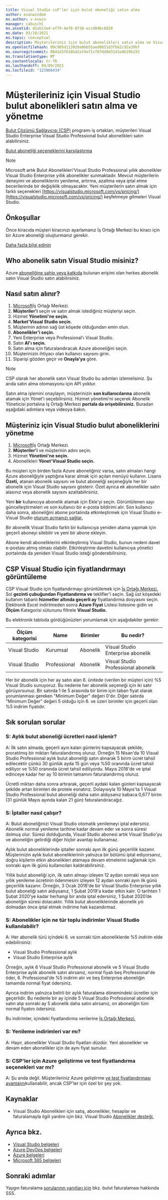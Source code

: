 ```yaml
---
title: Visual Studio csP'ler için bulut aboneliği satın alma
author: evanwindom
ms.author: v-evwin
manager: cabuschl
ms.assetid: d2ab13ed-ef79-4ef0-8736-eccd04bc6020
ms.date: 03/18/2021
ms.topic: conceptual
description: Müşterileriniz için bulut abonelikleri satın alma ve Visual Studio Bulut Çözümü Sağlayıcılarına ilişkin bilgiler.
ms.openlocfilehash: 09c905d113920a0bb55aed8851d3fb62c92a39bf
ms.sourcegitcommit: 0841d3f610bd2af4af1cf07dd9d31d1e0629b193
ms.translationtype: MT
ms.contentlocale: tr-TR
ms.lasthandoff: 09/09/2021
ms.locfileid: "123966434"
---
```

# <a name="buy-and-manage-visual-studio-cloud-subscriptions-for-your-customers"></a>Müşterileriniz için Visual Studio bulut abonelikleri satın alma ve yönetme
[Bulut Çözümü Sağlayıcısı (CSP)](https://partner.microsoft.com/cloud-solution-provider) programı iş ortakları, müşterileri Visual Studio Enterprise Visual Studio Professional bulut abonelikleri satın alabilirsiniz.

[Bulut aboneliği seçeneklerini karşılaştırma](https://visualstudio.microsoft.com/vs/pricing)

> [!NOTE]
> Microsoft artık Bulut Abonelikleri'Visual Studio Professional yıllık abonelikler Visual Studio Enterprise yıllık abonelikler sunmaktadır. Mevcut müşterilerin deneyimi ve aboneliklerini yenileme, artırma, azaltma veya iptal etme becerilerinde bir değişiklik olmayacaktır. Yeni müşterilerin satın almak için farklı seçenekleri [https://visualstudio.microsoft.com/vs/pricing/](https://visualstudio.microsoft.com/vs/pricing/) keşfetmeye gitmeleri Visual Studio.

## <a name="prerequisites"></a>Önkoşullar
Önce kiracıda müşteri kiracınızı ayarlamanız İş Ortağı Merkezi bu kiracı için bir Azure aboneliği oluşturmanız gerekir.

[Daha fazla bilgi edinin](/azure/devops/organizations/billing/csp/set-up-csp-customer)

## <a name="who-can-buy-visual-studio-subscriptions"></a>Who abonelik satın Visual Studio misiniz?
Azure [aboneliğine sahip veya katkıda](https://na01.safelinks.protection.outlook.com/?url=https%3A%2F%2Fdocs.microsoft.com%2Fen-us%2Fvsts%2Forganizations%2Fbilling%2Fadd-backup-billing-managers%3Fview%3Dvsts%2520%2520sa&data=02%7C01%7C%7Cb9e717e8abff47b0cd7e08d618edd860%7C72f988bf86f141af91ab2d7cd011db47%7C1%7C0%7C636723807145220358&sdata=aIaamEXHhx94KCYVY%2FFibqFzNBEqKPntpql867xAMgU%3D&reserved=0) bulunan erişimi olan herkes abonelik satın Visual Studio satın alabilirsiniz.

## <a name="how-to-buy"></a>Nasıl satın alınır?

1. [Microsoft](https://partnercenter.microsoft.com)İş Ortağı Merkezi.
0. **Müşteriler'i** seçin ve satın almak istediğiniz müşteriyi seçin.
0. Hizmet **Yönetimi'ne seçin.**
0. **Market'Visual Studio seçin.**
0. Müşterinin adının sağ üst köşede olduğundan emin olun.
0. **Abonelikler'i seçin.**
0. Yeni Enterprise veya Professional'ı Visual Studio.
0. Satın **Al'ı seçin.**
0. Satın alma için faturalandıracak Azure aboneliğini seçin.
0. Müşterinizin ihtiyacı olan kullanıcı sayısını girin.
0. Siparişi gözden geçir ve **Onayla'ya** göre.

>[!NOTE]
> CSP olarak her abonelik satın Visual Studio bu adımları izlemelisiniz. Şu anda satın alma otomasyonu için API yoktur.

Satın alma işlemini onaylayın, müşterinizin **son kullanıcılarına** abonelik atamak için Yönet'i seçebilirsiniz.  Hizmet yönetimi'ni seçerek Abonelik Yöneticisi portalına İş Ortağı Merkezi **portala da erişebilirsiniz.**  Buradan aşağıdaki adımlara veya videoya bakın.

## <a name="how-to-manage-visual-studio-cloud-subscriptions-for-your-customer"></a>Müşteriniz için Visual Studio bulut aboneliklerini yönetme

1. [Microsoft](https://partnercenter.microsoft.com)İş Ortağı Merkezi.
0. **Müşteriler'i** ve müşterinin adını seçin.
0. Hizmet **Yönetimi'ne seçin.**
0. Abonelikleri **Yönet'Visual Studio seçin.**

Bu müşteri için birden fazla Azure aboneliğiniz varsa, satın almaları hangi Azure aboneliğiyle yaptığına karar almak için açılan menüyü kullanın.  Lisans **Özeti,** atanan abonelik sayısını ve bulut aboneliği seçeneğiyle her bir abonelik için Visual Studio sayısını gösterir.  Özet ayrıca ek abonelikler satın alasınız veya abonelik sayısını azaltabilirsiniz.

Yeni **bir** kullanıcıya abonelik atamak için Ekle'yi seçin.  Görüntülenen sayı güncelleştirmeleri ve son kullanıcı bir e-posta bildirimi alır. Son kullanıcı daha sonra, aboneliğini abone portalında etkinleştirmek için Visual Studio e-Visual Studio [oturum açmanızı sağlar.](https://my.visualstudio.com?wt.mc_id=o~msft~docs)

Bir abonelik Visual Studio farklı bir kullanıcıya yeniden atama yapmak için geçerli aboneyi silebilir ve yeni bir abone ekleyin.

Abone kendi aboneliklerini etkinleştirmiş Visual Studio, bunun nedeni davet e-postası atmış olması olabilir.  Etkinleştirme davetini kullanıcıya yönetici portalında da yeniden Visual Studio isteği gönderebilirsiniz.

## <a name="view-visual-studio-pricing-for-csp-partners"></a>CSP Visual Studio için fiyatlandırmayı görüntüleme
CSP Visual Studio için fiyatlandırmayı görüntülemek için [İş Ortağı Merkezi.](https://partnercenter.microsoft.com)  Sol **gezinti çubuğundan Fiyatlandırma ve** teklifler'i seçin.  Sağ üst köşedeki kullanım tabanlı **hizmetler altında geçerli ay** fiyatlandırma dosyasını seçin. Elektronik Excel indirilmeden sonra **Azure Fiyat** Listesi listesine gidin ve **Ölçüm** Kategorisi sütununu filtrele **Visual Studio.**

Bu elektronik tabloda gördüğünüzleri yorumlamak için aşağıdakiler gerekir:

| Ölçüm kategorisi    |   Name                 |  Birimler                                |           Bu nedir?                          |
|-------------------|------------------------|---------------------------------------|-------------------------------------------------|
| Visual Studio     | Kurumsal             |  Abonelik                         | Visual Studio Enterprise abonelik   |
| Visual Studio     | Professional           |  Abonelik                         | Visual Studio Professional abonelik |

Her bir abonelik için her ay satın alan 6. ünitede (verilen bir müşteri için) %5 Visual Studio sunuyoruz. Bu nedenle her abonelik seçeneği için iki satır görüyorsunuz. Bir satırda 1 ile 5 arasında bir birim için taban fiyat olarak yorumlanması gereken "Minimum Değer" değeri 0'dır. Diğer satırda "Minimum Değer" değeri 5 olduğu için 6. ve üzeri birimler için geçerli olan %5 indirim fiyatıdır.

## <a name="frequently-asked-questions"></a>Sık sorulan sorular
### <a name="q-how-are-monthly-cloud-subscription-charges-processed"></a>S: Aylık bulut **aboneliği ücretleri** nasıl işlenir?
A: İlk satın almada, geçerli ayın kalan günlerini kapsayacak şekilde, proratılmış bir miktarı faturalandırmış oluruz. Örneğin 15 Nisan'da 10 Visual Studio Professional aylık bulut aboneliği satın alınarak 5 birim ücret tahsil edilecektir çünkü 30 günlük ayda 15 gün veya %50 oranında ücret tahsil ediliyor ve %50 oranında ücret tahsil ediliyordu. Mayıs 2018'de ve iptal edinceye kadar her ay 10 birimin tamamını faturalandırmış oluruz.

Ücretli miktarı daha sonra artırarak, geçerli aydaki kalan günleri kapsayacak şekilde artan birimleri de protele esnatırız. Dolayısıyla 10 Mayıs'ta 1 Visual Studio Professional bulut aboneliği daha satın aldıysanız kabaca 0,677 birim (31 günlük Mayıs ayında kalan 21 gün) faturalandıracağız.

### <a name="q-how-do-cancellations-work"></a>S: İptaller nasıl çalışır?
A: Bulut aboneliğinizi Visual Studio otomatik yenilemeyi iptal edersiniz. Abonelik normal yenileme tarihine kadar devam eder ve sonra süresi dolmuş olur. Süresi dolduğunda, Visual Studio abonesi artık Visual Studio’yu ve aboneliğin getirdiği diğer hiçbir avantajı kullanamaz.

Aylık bulut aboneliklerinde iptaller sonraki ayın ilk günü geçerlilik kazanır. Müşterinizin aylık bulut aboneliklerinin yalnızca bir bölümü iptal ediyorsanız, doğru kişilerin etkin abonelikleri atamaya devam etmelerini sağlamak için sonraki ayın ilk günü kullanıcıları kaldırabilirsiniz.

Yıllık bulut aboneliği için, ilk satın almayı izleyen 12 aydan sonraki veya son yıllık yenileme ücretinin ödenmesini izleyen 12 aydan sonraki ayın ilk günü geçerlilik kazanır. Örneğin, 3 Ocak 2018'de bir Visual Studio Enterprise yıllık bulut aboneliği satın aldıysanız, 1 Şubat 2019'a kadar etkin kalır. O tarihten 1 Şubat 2020’ye kadar herhangi bir anda iptal edersiniz, 1 Şubat 2020’de aboneliğin süresi dolacaktır. Yıllık bulut aboneliklerinde abonelik yılı dolmadan önce iptal etmek indirime hak kazandırmaz.

### <a name="q-what-kind-of-volume-discounts-are-available-for-visual-studio-subscriptions"></a>S: Abonelikler için ne tür toplu indirimler Visual Studio kullanılabilir?
A: Her abonelik türü içindeki 6. ve sonraki tüm aboneliklerde %5 *indirim* elde edebilirsiniz:
- Visual Studio Professional aylık
- Visual Studio Enterprise aylık

Örneğin, aylık 6 Visual Studio Professional abonelik ve 5 Visual Studio Enterprise aylık abonelik satın alırsanız, normal fiyatı beş Professional'de öder, 6. Professional'de %5 indirim alır ve beş Enterprise aboneliğin tamamda normal fiyat ödersiniz.

Ayrıca indirim yalnızca belirli bir aylık faturalama dönemindeki ücretler için geçerlidir. Bu nedenle bir ay içinde 5 Visual Studio Professional abonelik satın alıp sonraki ay 5 abonelik daha satın alırsanız, on aboneliğin tüm normal fiyatını ödersiniz.

Bu indirimler, içindeki fiyatlandırma verilerine [İş Ortağı Merkezi.](https://partnercenter.microsoft.com)

### <a name="q-are-there-renewal-discounts"></a>S: Yenileme indirimleri var mı?
A: Hayır, abonelikler Visual Studio fiyatları düzdür. Yeni abonelikler ve devam eden abonelikler için de aynı fiyat sunulur.

### <a name="q-are-there-azure-devtest-pricing-options-for-csps"></a>S: CSP'ler için Azure geliştirme ve test fiyatlandırma seçenekleri var mı?
A: Şu anda değil. Müşterileriniz Azure geliştirme [ve test fiyatlandırması avantajını](https://azure.microsoft.com/pricing/dev-test/)kullanabilir, ancak CSP'ler için özel bir şey yok.

## <a name="resources"></a>Kaynaklar
- Visual Studio Abonelikleri için satış, abonelikler, hesaplar ve faturalamayla ilgili yardım için bkz. Visual Studio [Abonelikler desteği.](https://aka.ms/vssubscriberhelp)

## <a name="see-also"></a>Ayrıca bkz.
- [Visual Studio belgeleri](/visualstudio/)
- [Azure DevOps belgeleri](/azure/devops/)
- [Azure belgeleri](/azure/)
- [Microsoft 365 belgeleri](/microsoft-365/)

## <a name="next-steps"></a>Sonraki adımlar
Yaygın faturalama [sorularının yanıtları için](vscloud-billing-faq.yml) bkz. bulut faturalaması hakkında SSS.